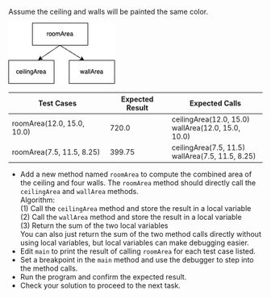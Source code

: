 Assume the ceiling and walls will be painted the same color.

<img src="../../common/images/roomarea_call_graph.png" alt="roomArea method calls ceilingArea and wallArea methods" >

<br>

| Test Cases                | Expected Result | Expected Calls                                       |
|---------------------------|--------|------------------------------------------------------|
| roomArea(12.0, 15.0, 10.0)  | 720.0  | ceilingArea(12.0, 15.0) <br>wallArea(12.0, 15.0, 10.0) |
| roomArea(7.5, 11.5, 8.25) | 399.75 | ceilingArea(7.5, 11.5) <br>wallArea(7.5, 11.5, 8.25) |

- Add a new method named `roomArea` to compute the combined area of the ceiling and four walls.
  The `roomArea` method should directly call the `ceilingArea` and `wallArea` methods.
    <div class="hint">
    Algorithm:<br>
    (1) Call the <code>ceilingArea</code> method and store the result in a local variable<br>
    (2) Call the <code>wallArea</code> method and store the result in a local variable<br>
    (3) Return the sum of the two local variables<br>
    You can also just return the sum of the two method calls directly without using
    local variables, but local variables can make debugging easier.
    </div>
- Edit `main` to print the result of calling `roomArea` for each test case listed.
- Set a breakpoint in the `main` method and use the debugger to step into the method calls.
- Run the program and confirm the expected result.
- Check your solution to proceed to the next task.